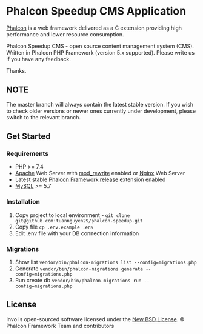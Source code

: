 # Phalcon Speedup CMS Application

[Phalcon][1] is a web framework delivered as a C extension providing high
performance and lower resource consumption.

Phalcon Speedup CMS - open source content management system (CMS). Written in
Phalcon PHP Framework (version 5.x supported).
Please write us if you have any feedback.

Thanks.

## NOTE

The master branch will always contain the latest stable version. If you wish
to check older versions or newer ones currently under development, please
switch to the relevant branch.

## Get Started

### Requirements

* PHP >= 7.4
* [Apache][2] Web Server with [mod_rewrite][3] enabled or [Nginx][4] Web Server
* Latest stable [Phalcon Framework release][5] extension enabled
* [MySQL][6] >= 5.7

### Installation

1. Copy project to local environment - `git clone git@github.com:tuannguyen29/phalcon-speedup.git`
2. Copy file `cp .env.example .env`
3. Edit .env file with your DB connection information

### Migrations

1. Show list `vendor/bin/phalcon-migrations list --config=migrations.php`
2. Generate `vendor/bin/phalcon-migrations generate --config=migrations.php`
3. Run create db `vendor/bin/phalcon-migrations run --config=migrations.php`


## License

Invo is open-sourced software licensed under the [New BSD License][8]. © Phalcon Framework Team and contributors

[1]: https://phalcon.io/
[2]: http://httpd.apache.org/
[3]: http://httpd.apache.org/docs/current/mod/mod_rewrite.html
[4]: http://nginx.org/
[5]: https://github.com/phalcon/cphalcon/releases
[6]: https://www.mysql.com/
[7]: https://github.com/phalcon/invo/blob/master/CONTRIBUTING.md
[8]: https://github.com/phalcon/invo/blob/master/docs/LICENSE.md
[9]: https://docs.docker.com/engine/install/
[10]: https://docs.docker.com/compose/install/
